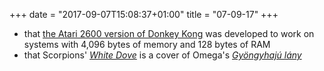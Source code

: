+++
date = "2017-09-07T15:08:37+01:00"
title = "07-09-17"
+++

* that [the Atari 2600 version of Donkey Kong](https://www.youtube.com/watch?v=IzI1RBdK2_g) was developed to work on systems with 4,096 bytes of memory and 128 bytes of RAM
* that Scorpions' _[White Dove](https://www.youtube.com/watch?v=dYnS6WGjATU)_ is a cover of Omega's _[Gyöngyhajú lány](https://www.youtube.com/watch?v=CGt-rTDkMcM)_
